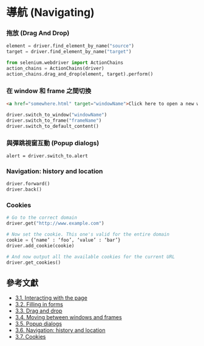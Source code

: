 # 導航 (Navigating)

### 拖放 (Drag And Drop)

```py
element = driver.find_element_by_name("source")
target = driver.find_element_by_name("target")

from selenium.webdriver import ActionChains
action_chains = ActionChains(driver)
action_chains.drag_and_drop(element, target).perform()
```

### 在 window 和 frame 之間切換

```html
<a href="somewhere.html" target="windowName">Click here to open a new window</a>
```

```py
driver.switch_to_window("windowName")
driver.switch_to_frame("frameName")
driver.switch_to_default_content()
```

### 與彈跳視窗互動 (Popup dialogs)

```
alert = driver.switch_to.alert
```

### Navigation: history and location

```py
driver.forward()
driver.back()
```

### Cookies

```py
# Go to the correct domain
driver.get("http://www.example.com")

# Now set the cookie. This one's valid for the entire domain
cookie = {‘name’ : ‘foo’, ‘value’ : ‘bar’}
driver.add_cookie(cookie)

# And now output all the available cookies for the current URL
driver.get_cookies()
```

## 參考文獻

- [3.1. Interacting with the page](https://selenium-python.readthedocs.io/navigating.html#interacting-with-the-page)
- [3.2. Filling in forms](https://selenium-python.readthedocs.io/navigating.html#filling-in-forms)
- [3.3. Drag and drop](https://selenium-python.readthedocs.io/navigating.html#drag-and-drop)
- [3.4. Moving between windows and frames](https://selenium-python.readthedocs.io/navigating.html#moving-between-windows-and-frames)
- [3.5. Popup dialogs](https://selenium-python.readthedocs.io/navigating.html#popup-dialogs)
- [3.6. Navigation: history and location](https://selenium-python.readthedocs.io/navigating.html#navigation-history-and-location)
- [3.7. Cookies](https://selenium-python.readthedocs.io/navigating.html#cookies)
